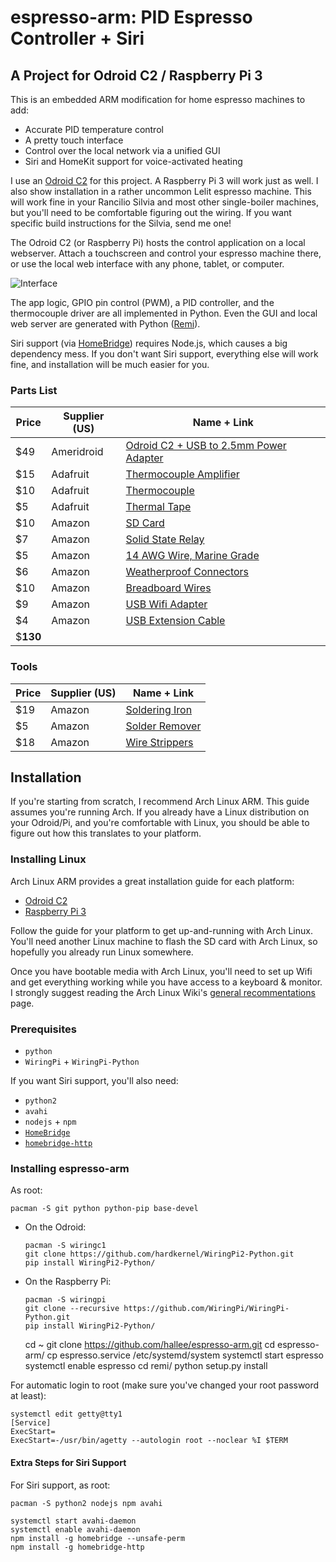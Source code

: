 # espresso-arm: PID Espresso Controller + Siri

## A Project for Odroid C2 / Raspberry Pi 3

This is an embedded ARM modification for home espresso machines to add:

* Accurate PID temperature control
* A pretty touch interface
* Control over the local network via a unified GUI
* Siri and HomeKit support for voice-activated heating

I use an [Odroid C2](http://ameridroid.com/products/odroid-c2) for this project. A Raspberry Pi 3 will work just as well. I also show installation in a rather uncommon Lelit espresso machine. This will work fine in your Rancilio Silvia and most other single-boiler machines, but you'll need to be comfortable figuring out the wiring. If you want specific build instructions for the Silvia, send me one!

The Odroid C2 (or Raspberry Pi) hosts the control application on a local webserver. Attach a touchscreen and control your espresso machine there, or use the local web interface with any phone, tablet, or computer.

![Interface](http://i.imgur.com/gbyqMFy.png)

The app logic, GPIO pin control (PWM), a PID controller, and the thermocouple driver are all implemented in Python. Even the GUI and local web server are generated with Python ([Remi](https://github.com/dddomodossola/remi)).

Siri support (via [HomeBridge](https://github.com/nfarina/homebridge)) requires Node.js, which causes a big dependency mess. If you don't want Siri support, everything else will work fine, and installation will be much easier for you.

### Parts List

Price | Supplier (US) | Name + Link
----- | ------------- | ----
$49 | Ameridroid | [Odroid C2 + USB to 2.5mm Power Adapter](http://ameridroid.com/products/odroid-c2)
$15 | Adafruit   | [Thermocouple Amplifier](https://www.adafruit.com/products/269)
$10 | Adafruit   | [Thermocouple](https://www.adafruit.com/products/270)
$5  | Adafruit   | [Thermal Tape](https://www.adafruit.com/products/1468)
$10  | Amazon    | [SD Card](https://smile.amazon.com/Samsung-Class-Adapter-MB-MG16EA-AM/dp/B014W1ZL3S/ref=sr_1_1?ie=UTF8&qid=1466254153&sr=8-1)
$7  | Amazon     | [Solid State Relay](https://smile.amazon.com/gp/product/B00E1LC1VK/ref=od_aui_detailpages01?ie=UTF8&psc=1)
$5  | Amazon     | [14 AWG Wire, Marine Grade](https://smile.amazon.com/gp/product/B000NV2E6O/ref=od_aui_detailpages00?ie=UTF8&psc=1)
$6  | Amazon     | [Weatherproof Connectors](https://smile.amazon.com/gp/product/B00GMO98NI/ref=od_aui_detailpages01?ie=UTF8&psc=1)
$10 | Amazon     | [Breadboard Wires](https://smile.amazon.com/gp/product/B00M5WLZDW/ref=od_aui_detailpages01?ie=UTF8&psc=1)
$9  | Amazon     | [USB Wifi Adapter](https://smile.amazon.com/gp/product/B003MTTJOY/ref=od_aui_detailpages01?ie=UTF8&psc=1)
$4  | Amazon     | [USB Extension Cable](https://smile.amazon.com/Tripp-Lite-Universal-Reversible-UR024-18N-RA/dp/B00ESZJEEG/ref=sr_1_29?s=electronics&ie=UTF8&qid=1465866122&sr=1-29&keywords=usb+extension)
$**130**    |            |  

### Tools

Price | Supplier (US) | Name + Link
----- | ------------- | ----
$19 | Amazon     | [Soldering Iron](https://smile.amazon.com/gp/product/B0192PZD1Y/ref=od_aui_detailpages01?ie=UTF8&psc=1)
$5  | Amazon     | [Solder Remover](https://smile.amazon.com/gp/product/B00L2HRW92/ref=od_aui_detailpages01?ie=UTF8&psc=1)
$18  | Amazon     | [Wire Strippers](https://smile.amazon.com/gp/product/B000OQ21CA/ref=oh_aui_detailpage_o02_s00?ie=UTF8&psc=1)

## Installation

If you're starting from scratch, I recommend Arch Linux ARM. This guide assumes you're running Arch. If you already have a Linux distribution on your Odroid/Pi, and you're comfortable with Linux, you should be able to figure out how this translates to your platform.

### Installing Linux

Arch Linux ARM provides a great installation guide for each platform:

 * [Odroid C2](https://archlinuxarm.org/platforms/armv8/amlogic/odroid-c2)
 * [Raspberry Pi 3](https://archlinuxarm.org/platforms/armv8/broadcom/raspberry-pi-3)

 Follow the guide for your platform to get up-and-running with Arch Linux. You'll need another Linux machine to flash the SD card with Arch Linux, so hopefully you already run Linux somewhere.

Once you have bootable media with Arch Linux, you'll need to set up Wifi and get everything working while you have access to a keyboard & monitor. I strongly suggest reading the Arch Linux Wiki's [general recommentations](https://wiki.archlinux.org/index.php/General_recommendations) page.

### Prerequisites

* `python`
* `WiringPi` + `WiringPi-Python`

If you want Siri support, you'll also need:
* `python2`
* `avahi`
* `nodejs` + `npm`
* [`HomeBridge`](https://github.com/nfarina/homebridge)
* [`homebridge-http`](https://github.com/rudders/homebridge-http)

### Installing espresso-arm

As root:

    pacman -S git python python-pip base-devel

* On the Odroid:

      pacman -S wiringc1
      git clone https://github.com/hardkernel/WiringPi2-Python.git
      pip install WiringPi2-Python/

* On the Raspberry Pi:

      pacman -S wiringpi
      git clone --recursive https://github.com/WiringPi/WiringPi-Python.git
      pip install WiringPi2-Python/


    cd ~
    git clone https://github.com/hallee/espresso-arm.git
    cd espresso-arm/
    cp espresso.service /etc/systemd/system
    systemctl start espresso
    systemctl enable espresso
    cd remi/
    python setup.py install

For automatic login to root (make sure you've changed your root password at least):

    systemctl edit getty@tty1
    [Service]
    ExecStart=
    ExecStart=-/usr/bin/agetty --autologin root --noclear %I $TERM




#### Extra Steps for Siri Support

For Siri support, as root:

    pacman -S python2 nodejs npm avahi

    systemctl start avahi-daemon
    systemctl enable avahi-daemon
    npm install -g homebridge --unsafe-perm
    npm install -g homebridge-http
